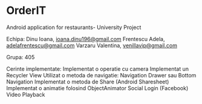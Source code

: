 # OrderIT
Android application for restaurants- University Project

Echipa: 
Dinu Ioana, ioana.dinu196@gmail.com
Frentescu Adela, adelafrentescu@gmail.com
Varzaru Valentina, venillavip@gmail.com

Grupa:
405

Cerinte implementate:
Implementat o operatie cu camera
Implementat un Recycler View
Utilizat o metoda de navigatie: Navigation Drawer sau Bottom Navigation
Implementat o metoda de Share (Android Sharesheet)
Implementat o animatie folosind ObjectAnimator
Social Login (Facebook)
Video Playback
